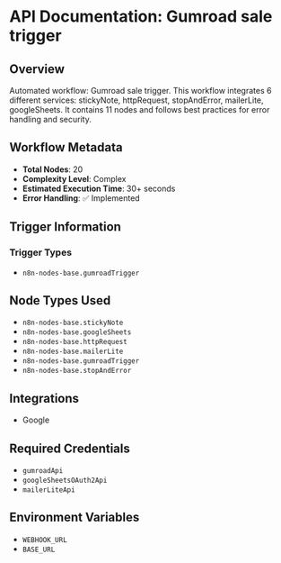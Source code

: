 # API Documentation: Gumroad sale trigger

## Overview
Automated workflow: Gumroad sale trigger. This workflow integrates 6 different services: stickyNote, httpRequest, stopAndError, mailerLite, googleSheets. It contains 11 nodes and follows best practices for error handling and security.

## Workflow Metadata
- **Total Nodes**: 20
- **Complexity Level**: Complex
- **Estimated Execution Time**: 30+ seconds
- **Error Handling**: ✅ Implemented

## Trigger Information
### Trigger Types
- `n8n-nodes-base.gumroadTrigger`

## Node Types Used
- `n8n-nodes-base.stickyNote`
- `n8n-nodes-base.googleSheets`
- `n8n-nodes-base.httpRequest`
- `n8n-nodes-base.mailerLite`
- `n8n-nodes-base.gumroadTrigger`
- `n8n-nodes-base.stopAndError`

## Integrations
- Google

## Required Credentials
- `gumroadApi`
- `googleSheetsOAuth2Api`
- `mailerLiteApi`

## Environment Variables
- `WEBHOOK_URL`
- `BASE_URL`
